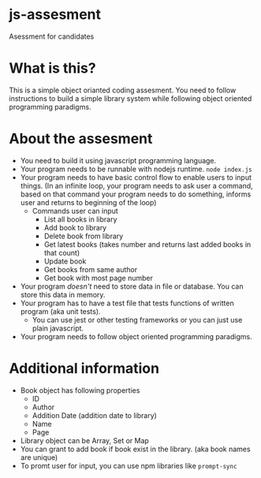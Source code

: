# js-assesment
Asessment for candidates

# What is this? 
This is a simple object orianted coding assesment. You need to follow instructions to build a simple library system while following object oriented programming paradigms. 

# About the assesment
 - You need to build it using javascript programming language.
 - Your program needs to be runnable with nodejs runtime. `node index.js`
 - Your program needs to have basic control flow to enable users to input things. (In an infinite loop, your program needs to ask user a command, based on that command your program needs to do something, informs user and returns to beginning of the loop)
    - Commands user can input
      - List all books in library
      - Add book to library
      - Delete book from library
      - Get latest books (takes number and returns last added books in that count)
      - Update book
      - Get books from same author
      - Get book with most page number
 - Your program *doesn't* need to store data in file or database. You can store this data in memory.
 - Your program has to have a test file that tests functions of written program (aka unit tests).
   - You can use jest or other testing frameworks or you can just use plain javascript.
 - Your program needs to follow object oriented programming paradigms.
 
 # Additional information
  - Book object has following properties
    - ID
    - Author
    - Addition Date (addition date to library)
    - Name
    - Page
  - Library object can be Array, Set or Map 
  - You can grant to add book if book exist in the library. (aka book names are unique)
  - To promt user for input, you can use npm libraries like `prompt-sync`
